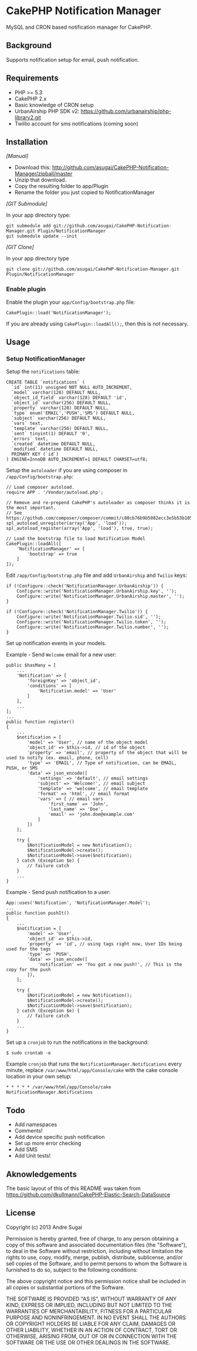 # CakePHP Notification Manager

MySQL and CRON based notification manager for CakePHP.

## Background

Supports notification setup for email, push notification.

## Requirements

* PHP >= 5.3
* CakePHP 2.x
* Basic knowledge of CRON setup
* UrbanAirship PHP SDK v2: https://github.com/urbanairship/php-library2.git
* Twillio account for sms notifications (coming soon)

## Installation

_[Manual]_

* Download this: http://github.com/asugai/CakePHP-Notification-Manager/zipball/master
* Unzip that download.
* Copy the resulting folder to app/Plugin
* Rename the folder you just copied to NotificationManager

_[GIT Submodule]_

In your app directory type:

	git submodule add git://github.com/asugai/CakePHP-Notification-Manager.git Plugin/NotificationManager
	git submodule update --init

_[GIT Clone]_

In your app directory type

	git clone git://github.com/asugai/CakePHP-Notification-Manager.git Plugin/NotificationManager

### Enable plugin

Enable the plugin your `app/Config/bootstrap.php` file:

	CakePlugin::load('NotificationManager');

If you are already using `CakePlugin::loadAll();`, then this is not necessary.

## Usage

### Setup NotificationManager

Setup the `notifications` table:

    CREATE TABLE `notifications` (
      `id` int(11) unsigned NOT NULL AUTO_INCREMENT,
      `model` varchar(128) DEFAULT NULL,
      `object_id_field` varchar(128) DEFAULT 'id',
      `object_id` varchar(256) DEFAULT NULL,
      `property` varchar(128) DEFAULT NULL,
      `type` enum('EMAIL','PUSH','SMS') DEFAULT NULL,
      `subject` varchar(256) DEFAULT NULL,
      `vars` text,
      `template` varchar(256) DEFAULT NULL,
      `sent` tinyint(1) DEFAULT '0',
      `errors` text,
      `created` datetime DEFAULT NULL,
      `modified` datetime DEFAULT NULL,
      PRIMARY KEY (`id`)
    ) ENGINE=InnoDB AUTO_INCREMENT=1 DEFAULT CHARSET=utf8;
    

Setup the `autoloader` if you are using composer in `/app/Config/bootstrap.php`:

    // Load composer autoload.
    require APP . '/Vendor/autoload.php';

    // Remove and re-prepend CakePHP's autoloader as composer thinks it is the most important.
    // See https://github.com/composer/composer/commit/c80cb76b9b5082ecc3e5b53b1050f76bb27b127b
    spl_autoload_unregister(array('App', 'load'));
    spl_autoload_register(array('App', 'load'), true, true);
    
    // Load the bootstrap file to load Notification Model
    CakePlugin::loadAll([
        'NotificationManager' => [
            'bootstrap' => true
        ]
    ]);

Edit `/app/Config/bootstrap.php` file and add `UrbanAirship` and `Twilio` keys:

    if (!Configure::check('NotificationManager.UrbanAirship')) {
        Configure::write('NotificationManager.UrbanAirship.key', '');
        Configure::write('NotificationManager.UrbanAirship.master', '');
    }

    if (!Configure::check('NotificationManager.Twilio')) {
        Configure::write('NotificationManager.Twilio.sid', '');
        Configure::write('NotificationManager.Twilio.token', '');
        Configure::write('NotificationManager.Twilio.number', '');
    }

Set up notification events in your models.

Example - Send `Welcome` email for a new user:

    public $hasMany = [
        ...
        'Notification' => [
            'foreignKey' => 'object_id',
            'conditions' => [
                'Notification.model' => 'User'
            ]
        ],
        ...
    ];
    ...
    public function register()
    {
        ...
        $notification = [
            'model' => 'User', // name of the object model
            'object_id' => $this->id, // id of the object
            'property' => 'email', // property of the object that will be used to notify (ex. email, phone, cell)
            'type' => 'EMAIL', // Type of notification, can be EMAIL, PUSH, or SMS
            'data' => json_encode([
                'settings' => 'default', // email settings
                'subject' => 'Welcome!', // email subject
                'template' => 'welcome', // email template
                'format' => 'html', // email format
                'vars' => [ // email vars
                    'first_name' => 'John',
                    'last_name' => 'Doe',
                    'email' => 'john.doe@example.com'
                ]
            ])
        ];
    
        try {
            $NotificationModel = new Notification();
            $NotificationModel->create();
            $NotificationModel->save($notification);  
        } catch (Exception $e) {
            // failure catch
        }
        ...
    }

Example - Send push notification to a user:

    App::uses('Notification', 'NotificationManager.Model');
    ...
    public function pushIt()
    {
        ... 
        $notification = [
            'model' => 'User',
            'object_id' => $this->id,
            'property' => 'id', // using tags right now, User IDs being used for the tags
            'type' => 'PUSH',
            'data' => json_encode([
                'notification' => 'You got a new push!', // This is the copy for the push
            ]),
        ];
        
        try {
            $NotificationModel = new Notification();
            $NotificationModel->create();
            $NotificationModel->save($notification);  
        } catch (Exception $e) {
            // failure catch
        }
        ...
    }

Set up a `cronjob` to run the notifications in the background:

    $ sudo crontab -e

Example `cronjob` that runs the `NotificationManager.Notifications` every minute, replace `/var/www/html/app/Console/cake` with the cake console location in your own setup:

    * * * * * /var/www/html/app/Console/cake NotificationManager.Notifications

## Todo

* Add namespaces
* Comments!
* Add device specific push notification
* Set up more error checking
* Add SMS
* Add Unit tests!

## Aknowledgements

The basic layout of this of this README was taken from https://github.com/dkullmann/CakePHP-Elastic-Search-DataSource

## License

Copyright (c) 2013 Andre Sugai

Permission is hereby granted, free of charge, to any person obtaining a copy of this software and associated documentation files (the "Software"), to deal in the Software without restriction, including without limitation the rights to use, copy, modify, merge, publish, distribute, sublicense, and/or sell copies of the Software, and to permit persons to whom the Software is furnished to do so, subject to the following conditions:

The above copyright notice and this permission notice shall be included in all copies or substantial portions of the Software.

THE SOFTWARE IS PROVIDED "AS IS", WITHOUT WARRANTY OF ANY KIND, EXPRESS OR IMPLIED, INCLUDING BUT NOT LIMITED TO THE WARRANTIES OF MERCHANTABILITY, FITNESS FOR A PARTICULAR PURPOSE AND NONINFRINGEMENT. IN NO EVENT SHALL THE AUTHORS OR COPYRIGHT HOLDERS BE LIABLE FOR ANY CLAIM, DAMAGES OR OTHER LIABILITY, WHETHER IN AN ACTION OF CONTRACT, TORT OR OTHERWISE, ARISING FROM, OUT OF OR IN CONNECTION WITH THE SOFTWARE OR THE USE OR OTHER DEALINGS IN THE SOFTWARE.
